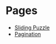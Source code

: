 # Pages

<!--
- [Constrain To Cone](./ConstrainToCone/index.md)
-->

- [Sliding Puzzle](./SlidingPuzzle/index.md)
- [Pagination](./Pagination/index.md)

